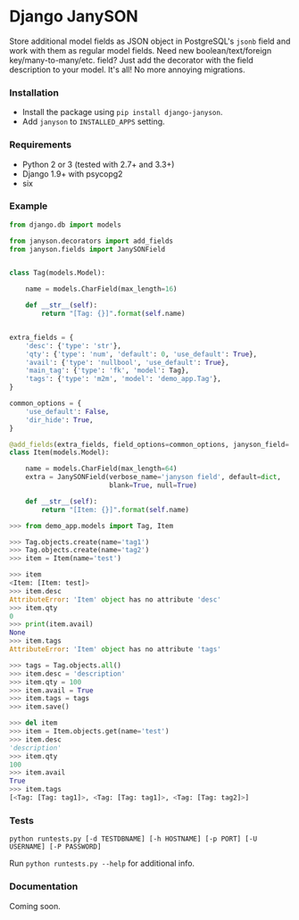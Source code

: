 Django JanySON
==============

Store additional model fields as JSON object in PostgreSQL's `jsonb` field and work with them as regular model fields. Need new boolean/text/foreign key/many-to-many/etc. field? Just add the decorator with the field description to your model. It's all! No more annoying migrations.


### Installation

* Install the package using `pip install django-janyson`.
* Add `janyson` to `INSTALLED_APPS` setting.


### Requirements

* Python 2 or 3 (tested with 2.7+ and 3.3+)
* Django 1.9+ with psycopg2
* six


### Example

```python
from django.db import models

from janyson.decorators import add_fields
from janyson.fields import JanySONField


class Tag(models.Model):

    name = models.CharField(max_length=16)

    def __str__(self):
        return "[Tag: {}]".format(self.name)


extra_fields = {
    'desc': {'type': 'str'},
    'qty': {'type': 'num', 'default': 0, 'use_default': True},
    'avail': {'type': 'nullbool', 'use_default': True},
    'main_tag': {'type': 'fk', 'model': Tag},
    'tags': {'type': 'm2m', 'model': 'demo_app.Tag'},
}

common_options = {
    'use_default': False,
    'dir_hide': True,
}

@add_fields(extra_fields, field_options=common_options, janyson_field='extra')
class Item(models.Model):

    name = models.CharField(max_length=64)
    extra = JanySONField(verbose_name='janyson field', default=dict,
                         blank=True, null=True)

    def __str__(self):
        return "[Item: {}]".format(self.name)
```

```python
>>> from demo_app.models import Tag, Item

>>> Tag.objects.create(name='tag1')
>>> Tag.objects.create(name='tag2')
>>> item = Item(name='test')

>>> item
<Item: [Item: test]>
>>> item.desc
AttributeError: 'Item' object has no attribute 'desc'
>>> item.qty
0
>>> print(item.avail)
None
>>> item.tags
AttributeError: 'Item' object has no attribute 'tags'

>>> tags = Tag.objects.all()
>>> item.desc = 'description'
>>> item.qty = 100
>>> item.avail = True
>>> item.tags = tags
>>> item.save()

>>> del item
>>> item = Item.objects.get(name='test')
>>> item.desc
'description'
>>> item.qty
100
>>> item.avail
True
>>> item.tags
[<Tag: [Tag: tag1]>, <Tag: [Tag: tag1]>, <Tag: [Tag: tag2]>]
```

### Tests

`python runtests.py [-d TESTDBNAME] [-h HOSTNAME] [-p PORT] [-U USERNAME] [-P PASSWORD]`

Run `python runtests.py --help` for additional info.


### Documentation

Coming soon.
